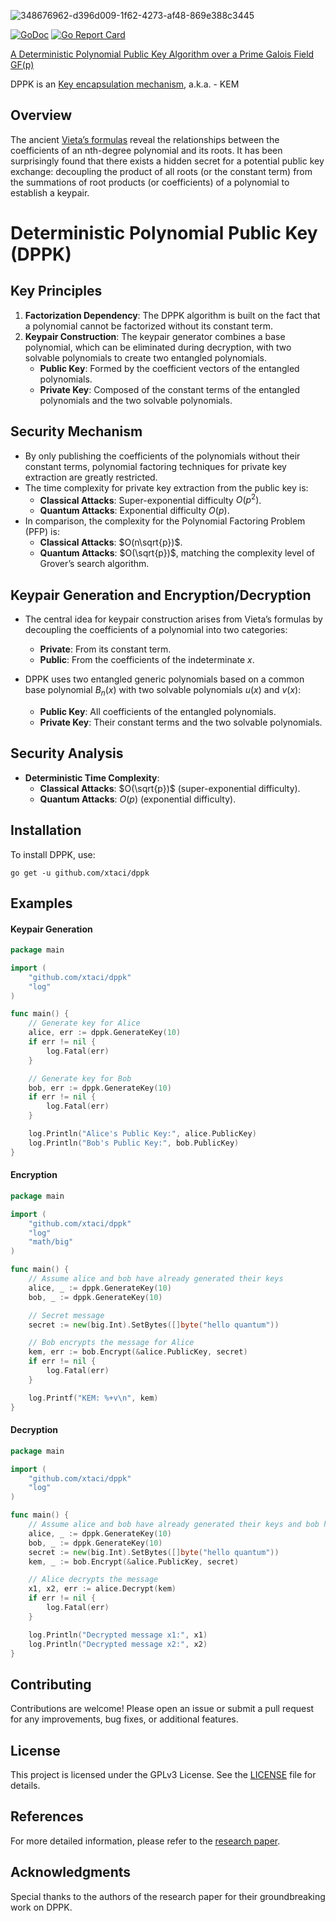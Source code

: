 ![348676962-d396d009-1f62-4273-af48-869e388c3445](https://github.com/user-attachments/assets/48f97544-64fe-463d-8984-d584e91ca9d2)

[![GoDoc][1]][2] [![Go Report Card][3]][4]

[1]: https://godoc.org/github.com/xtaci/dppk?status.svg
[2]: https://pkg.go.dev/github.com/xtaci/dppk
[3]: https://goreportcard.com/badge/github.com/xtaci/dppk
[4]: https://goreportcard.com/report/github.com/xtaci/dppk

[A Deterministic Polynomial Public Key Algorithm over a Prime Galois Field GF(p)](https://www.researchgate.net/profile/Randy-Kuang/publication/358101087_A_Deterministic_Polynomial_Public_Key_Algorithm_over_a_Prime_Galois_Field_GFp/links/61f95ff44393577abe055af7/A-Deterministic-Polynomial-Public-Key-Algorithm-over-a-Prime-Galois-Field-GFp.pdf)

DPPK is an [Key encapsulation mechanism](https://en.wikipedia.org/wiki/Key_encapsulation_mechanism), a.k.a. - KEM

## Overview

The ancient [Vieta’s formulas](https://en.wikipedia.org/wiki/Vieta%27s_formulas) reveal the relationships between the coefficients of an nth-degree polynomial and its roots. It has been surprisingly found that there exists a hidden secret for a potential public key exchange: decoupling the product of all roots (or the constant term) from the summations of root products (or coefficients) of a polynomial to establish a keypair.

# Deterministic Polynomial Public Key (DPPK)

## Key Principles

1. **Factorization Dependency**: The DPPK algorithm is built on the fact that a polynomial cannot be factorized without its constant term.
2. **Keypair Construction**: The keypair generator combines a base polynomial, which can be eliminated during decryption, with two solvable polynomials to create two entangled polynomials.
   - **Public Key**: Formed by the coefficient vectors of the entangled polynomials.
   - **Private Key**: Composed of the constant terms of the entangled polynomials and the two solvable polynomials.

## Security Mechanism

- By only publishing the coefficients of the polynomials without their constant terms, polynomial factoring techniques for private key extraction are greatly restricted.
- The time complexity for private key extraction from the public key is:
  - **Classical Attacks**: Super-exponential difficulty $O(p^2)$.
  - **Quantum Attacks**: Exponential difficulty $O(p)$.
- In comparison, the complexity for the Polynomial Factoring Problem (PFP) is:
  - **Classical Attacks**: $O(n\sqrt{p})$.
  - **Quantum Attacks**: $O(\sqrt{p})$, matching the complexity level of Grover’s search algorithm.

## Keypair Generation and Encryption/Decryption

- The central idea for keypair construction arises from Vieta’s formulas by decoupling the coefficients of a polynomial into two categories:
  - **Private**: From its constant term.
  - **Public**: From the coefficients of the indeterminate $x$.

- DPPK uses two entangled generic polynomials based on a common base polynomial $B_n(x)$ with two solvable polynomials $u(x)$ and $v(x)$:
  - **Public Key**: All coefficients of the entangled polynomials.
  - **Private Key**: Their constant terms and the two solvable polynomials.

## Security Analysis

- **Deterministic Time Complexity**:
  - **Classical Attacks**: $O(\sqrt{p})$ (super-exponential difficulty).
  - **Quantum Attacks**: $O(p)$ (exponential difficulty).
  
## Installation
To install DPPK, use:
```console
go get -u github.com/xtaci/dppk
```

## Examples
#### Keypair Generation
```go
package main

import (
    "github.com/xtaci/dppk"
    "log"
)

func main() {
    // Generate key for Alice
    alice, err := dppk.GenerateKey(10)
    if err != nil {
        log.Fatal(err)
    }

    // Generate key for Bob
    bob, err := dppk.GenerateKey(10)
    if err != nil {
        log.Fatal(err)
    }

    log.Println("Alice's Public Key:", alice.PublicKey)
    log.Println("Bob's Public Key:", bob.PublicKey)
}

```

#### Encryption
```go
package main

import (
    "github.com/xtaci/dppk"
    "log"
    "math/big"
)

func main() {
    // Assume alice and bob have already generated their keys
    alice, _ := dppk.GenerateKey(10)
    bob, _ := dppk.GenerateKey(10)

    // Secret message
    secret := new(big.Int).SetBytes([]byte("hello quantum"))

    // Bob encrypts the message for Alice
    kem, err := bob.Encrypt(&alice.PublicKey, secret)
    if err != nil {
        log.Fatal(err)
    }

    log.Printf("KEM: %+v\n", kem)
}

```

#### Decryption
```go
package main

import (
    "github.com/xtaci/dppk"
    "log"
)

func main() {
    // Assume alice and bob have already generated their keys and bob has encrypted a message
    alice, _ := dppk.GenerateKey(10)
    bob, _ := dppk.GenerateKey(10)
    secret := new(big.Int).SetBytes([]byte("hello quantum"))
    kem, _ := bob.Encrypt(&alice.PublicKey, secret)

    // Alice decrypts the message
    x1, x2, err := alice.Decrypt(kem)
    if err != nil {
        log.Fatal(err)
    }

    log.Println("Decrypted message x1:", x1)
    log.Println("Decrypted message x2:", x2)
}
```

## Contributing

Contributions are welcome! Please open an issue or submit a pull request for any improvements, bug fixes, or additional features.

## License

This project is licensed under the GPLv3 License. See the [LICENSE](LICENSE) file for details.

## References

For more detailed information, please refer to the [research paper](https://www.researchgate.net/profile/Randy-Kuang/publication/358101087_A_Deterministic_Polynomial_Public_Key_Algorithm_over_a_Prime_Galois_Field_GFp/links/61f95ff44393577abe055af7/A-Deterministic-Polynomial-Public-Key-Algorithm-over-a-Prime-Galois-Field-GFp.pdf).

## Acknowledgments

Special thanks to the authors of the research paper for their groundbreaking work on DPPK.
